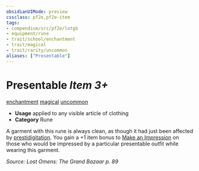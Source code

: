 ```yaml
---
obsidianUIMode: preview
cssclass: pf2e,pf2e-item
tags:
- compendium/src/pf2e/lotgb
- equipment/rune
- trait/school/enchantment
- trait/magical
- trait/rarity/uncommon
aliases: ["Presentable"]
---
```

# Presentable *Item 3+*  
[enchantment](enchantment.md)  [magical](magical.md)  [uncommon](uncommon.md)  

- **Usage** applied to any visible article of clothing
- **Category** Rune

A garment with this rune is always clean, as though it had just been affected by [prestidigitation](../../spells/prestidigitation.md). You gain a +1 item bonus to [Make an Impression](make-an-impression.md) on those who would be impressed by a particular presentable outfit while wearing this garment.

*Source: Lost Omens: The Grand Bazaar p. 89*